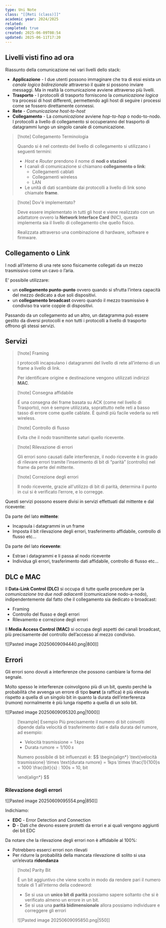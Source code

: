 ```yaml
---
type: Uni Note
class: "[[Reti (class)]]"
academic year: 2024/2025
related: 
completed: true
created: 2025-06-09T08:54
updated: 2025-06-11T17:20
---
```

## Livelli visti fino ad ora

Riassunto della comunicazione nei vari livelli dello stack:
- **Applicazione** - I due utenti possono immaginare che tra di essi esista un *canale logico bidirezionale* attraverso il quale si possono inviare messaggi. Ma in realtà la comunicazione avviene attraverso più livelli.
- **Trasporto** - I protocolli di trasporto forniscono la *comunicazione logica* tra processi di host differenti, permettendo agli host di seguire i processi come se fossero direttamente connessi.
- **Rete** - *Comunicazione host-to-host*
- **Collegamento** - La *comunicazione* avviene *hop-to-hop* o nodo-to-nodo. I protocolli a livello di collegamento si occuperanno del trasporto di datagrammi lungo un singolo canale di comunicazione.

>[!note] Collegamento Terminologia
>
>Quando si è nel contesto del livello di collegamento si utilizzano i seguenti termini:
>- *Host* e *Router* prendono il nome di **nodi o stazioni**
>- I canali di comunicazione si chiamano **collegamento o link**:
>    - Collegamenti cablati
>    - Collegamenti wireless
>    - LAN
>- Le unità di dati scambiate dai protocolli a livello di link sono chiamate **frame**.

>[!note] Dov'è implementato?
>
>Deve essere implementato in tutti gli host e viene realizzato con un adattatore ovvero la **Network Interface Card** (NIC), questa implementa sia il livello di collegamento che quello fisico.
>
>Realizzata attraverso una combinazione di hardware, software e firmware.

## Collegamento o Link

I nodi all’interno di una rete sono fisicamente collegati da un mezzo trasmissivo come un cavo o l’aria.

E’ possibile utilizzare:
- un **collegamento punto-punto** ovvero quando si sfrutta l’intera capacità del mezzo dedicato a due soli dispositivi.
- un **collegamento broadcast** ovvero quando il mezzo trasmissivo è condiviso tra varie coppie di dispositivi.

Passando da un collegamento ad un altro, un datagramma può essere gestito da diversi protocolli e non tutti i protocolli a livello di trasporto offrono gli stessi servizi.

## Servizi

>[!note] Framing
>
>I protocolli incapsulano i datagrammi del livello di rete all’interno di un frame a livello di link.
>
>Per identificare origine e destinazione vengono utilizzati indirizzi **MAC**.

>[!note] Consegna affidabile
>
>É una consegna dei frame basata su ACK (come nel livello di Trasporto), non è sempre utilizzata, soprattutto nelle reti a basso tasso di errore come quelle cablate. È quindi più facile vederla su reti wireless.

>[!note] Controllo di flusso
>
>Evita che il nodo trasmittente saturi quello ricevente.

>[!note] Rilevazione di errori
>
>Gli errori sono causati dalle interferenze, il nodo ricevente è in grado di rilevare errori tramite l’inserimento di bit di “parità” (controllo) nel frame da perte del mittente.

>[!note] Correzione degli errori
>
>Il nodo ricevente, grazie all'utilizzo di bit di parità, determina il punto in cui si è verificato l’errore, e lo corregge.

Questi servizi possono essere divisi in servizi effettuati dal mittente e dal ricevente:

Da parte del lato **mittente**:
- Incapsula i datagrammi in un frame
- Imposta il bit rilevazione degli errori, trasferimento affidabile, controllo di flusso etc…
  
Da parte del lato **ricevente**:
- Estrae i datagrammi e li passa al nodo ricevente
- Individua gli errori, trasferimento dati affidabile, controllo di flusso etc…

## DLC e MAC

Il **Data-Link Control (DLC)** si occupa di tutte quelle procedure per la *comunicazione tra due nodi adiacenti* (comunicazione nodo-a-nodo), indipendentemente dal fatto che il collegamento sia dedicato o broadcast:
- Framing
- Controllo del flusso e degli errori
- Rilevamento e correzione degli errori

Il **Media Access Control (MAC)** si occupa degli aspetti dei canali broadcast, più precisamente del controllo dell’accesso al mezzo condiviso.

![[Pasted image 20250609094440.png|800]]

## Errori

Gli errori sono dovuti a interferenze che possono cambiare la forma del segnale.

Molto spesso le interferenze coinvolgono più di un bit, questo perché la probabilità che avvenga un errore di tipo **burst** (a raffica) è più elevata rispetto a quella di un singolo bit in quanto la durata dell’interferenza (rumore) normalmente è più lunga rispetto a quella di un solo bit.

![[Pasted image 20250609095320.png|1000]]

>[!example] Esempio
>Più precisamente il numero di bit coinvolti dipende dalla velocità di trasferimento dati e dalla durata del rumore, ad esempio: 
>- $\text{Velocità trasmissione} = 1\, kps$
>- $\text{Durata rumore} = 1/100\, s$
>
>Numero possibile di bit influenzati è:
>$$
>\begin{align*}
>\text{velocità trasmissione} \times \text{durata rumore} = 1kps \times \frac{1}{100}s = 1000 \frac{bit}{s} :  100s = 10\, bit
>
>\end{align*}
>$$

### Rilevazione degli errori

![[Pasted image 20250609095554.png|850]]

Indichiamo:
- **EDC** - Error Detection and Connection
- **D** - Dati che devono essere protetti da errori e ai quali vengono aggiunti dei bit EDC

Da notare che la rilevazione degli errori non è affidabile al 100%:
- Potrebbero esserci errori non rilevati
- Per ridurre la probabilità della mancata rilevazione di solito si usa un’elevata **ridondanza**

>[!note] Parity Bit
>
>È un bit aggiuntivo che viene scelto in modo da rendere pari il numero totale di 1 all’interno della codeword:
>- Se si usa un **unico bit di parità** possiamo sapere soltanto che si è verificato almeno un errore in un bit.
>- Se si usa una **parità bidimensionale** allora possiamo individuare e correggere gli errori
>
>![[Pasted image 20250609095850.png|550]]
